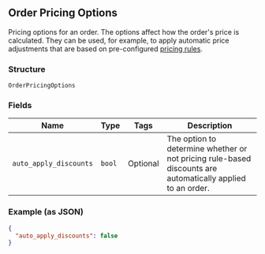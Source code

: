 ## Order Pricing Options

Pricing options for an order. The options affect how the order's price is calculated.
They can be used, for example, to apply automatic price adjustments that are based on pre-configured
[pricing rules](https://developer.squareup.com/docs/reference/square/objects/CatalogPricingRule).

### Structure

`OrderPricingOptions`

### Fields

| Name | Type | Tags | Description |
|  --- | --- | --- | --- |
| `auto_apply_discounts` | `bool` | Optional | The option to determine whether or not pricing rule-based discounts are automatically applied to an order. |

### Example (as JSON)

```json
{
  "auto_apply_discounts": false
}
```

